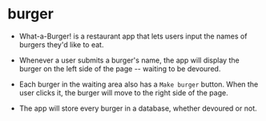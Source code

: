 # burger

* What-a-Burger! is a restaurant app that lets users input the names of burgers they'd like to eat.

* Whenever a user submits a burger's name, the app will display the burger on the left side of the page -- waiting to be devoured.

* Each burger in the waiting area also has a `Make burger` button. When the user clicks it, the burger will move to the right side of the page.

* The app will store every burger in a database, whether devoured or not.